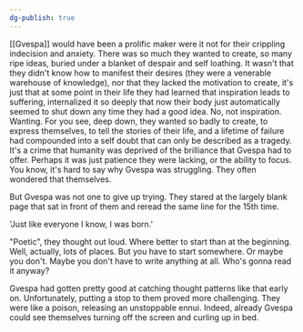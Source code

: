 ```yaml
---
dg-publish: true
---
```

[[Gvespa]] would have been a prolific maker were it not for their crippling
indecision and anxiety. There was so much they wanted to create, so many
ripe ideas, buried under a blanket of despair and self loathing. It
wasn't that they didn't know how to manifest their desires (they were a
venerable warehouse of knowledge), nor that they lacked the motivation
to create, it's just that at some point in their life they had learned
that inspiration leads to suffering, internalized it so deeply that now
their body just automatically seemed to shut down any time they had a
good idea. No, not inspiration. Wanting. For you see, deep down, they
wanted so badly to create, to express themselves, to tell the stories of
their life, and a lifetime of failure had compounded into a self doubt
that can only be described as a tragedy. It's a crime that humanity was
deprived of the brilliance that Gvespa had to offer. Perhaps it was just
patience they were lacking, or the ability to focus. You know, it's hard
to say why Gvespa was struggling. They often wondered that themselves.

But Gvespa was not one to give up trying. They stared at the largely
blank page that sat in front of them and reread the same line for the
15th time.

'Just like everyone I know, I was born.'

"Poetic", they thought out loud. Where better to start than at the
beginning. Well, actually, lots of places. But you have to start
somewhere. Or maybe you don't. Maybe you don't have to write anything at all. Who's gonna read it anyway?

Gvespa had gotten pretty good at catching thought patterns like that
early on. Unfortunately, putting a stop to them proved more challenging.
They were like a poison, releasing an unstoppable ennui. Indeed, already
Gvespa could see themselves turning off the screen and curling up in
bed.